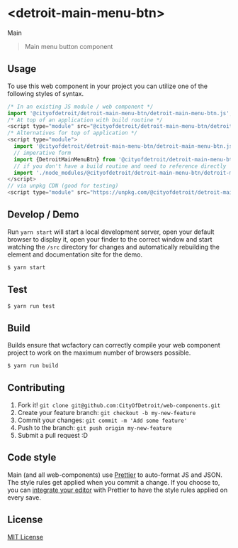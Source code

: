 # &lt;detroit-main-menu-btn&gt;

Main
> Main menu button component

## Usage
To use this web component in your project you can utilize one of the following styles of syntax.

```js
/* In an existing JS module / web component */
import '@cityofdetroit/detroit-main-menu-btn/detroit-main-menu-btn.js';
/* At top of an application with build routine */
<script type="module" src="@cityofdetroit/detroit-main-menu-btn/detroit-main-menu-btn.js"></script>
/* Alternatives for top of application */
<script type="module">
  import '@cityofdetroit/detroit-main-menu-btn/detroit-main-menu-btn.js';
  // imperative form
  import {DetroitMainMenuBtn} from '@cityofdetroit/detroit-main-menu-btn';
  // if you don't have a build routine and need to reference directly
  import './node_modules/@cityofdetroit/detroit-main-menu-btn/detroit-main-menu-btn.js';
</script>
// via unpkg CDN (good for testing)
<script type="module" src="https://unpkg.com/@cityofdetroit/detroit-main-menu-btn/detroit-main-menu-btn.js"></script>
```

## Develop / Demo
Run `yarn start` will start a local development server, open your default browser to display it, open your finder to the correct window and start watching the `/src` directory for changes and automatically rebuilding the element and documentation site for the demo.
```bash
$ yarn start
```

## Test

```bash
$ yarn run test
```

## Build
Builds ensure that wcfactory can correctly compile your web component project to
work on the maximum number of browsers possible.
```bash
$ yarn run build
```

## Contributing

1. Fork it! `git clone git@github.com:CityOfDetroit/web-components.git`
2. Create your feature branch: `git checkout -b my-new-feature`
3. Commit your changes: `git commit -m 'Add some feature'`
4. Push to the branch: `git push origin my-new-feature`
5. Submit a pull request :D

## Code style

Main (and all web-components) use [Prettier][prettier] to auto-format JS and JSON.  The style rules get applied when you commit a change.  If you choose to, you can [integrate your editor][prettier-ed] with Prettier to have the style rules applied on every save.

[prettier]: https://github.com/prettier/prettier/
[prettier-ed]: https://github.com/prettier/prettier/#editor-integration
[polyserve]: https://github.com/Polymer/polyserve
[web-component-tester]: https://github.com/Polymer/web-component-tester

## License
[MIT License](http://opensource.org/licenses/MIT)